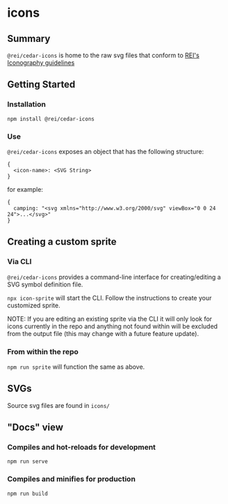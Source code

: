 # icons

## Summary

`@rei/cedar-icons` is home to the raw svg files that conform to [REI's Iconography guidelines](https://rei.github.io/rei-cedar-docs/foundation/iconography/)

## Getting Started

### Installation

`npm install @rei/cedar-icons`

### Use

`@rei/cedar-icons` exposes an object that has the following structure:

```
{
  <icon-name>: <SVG String>
}
```

for example:

```
{
  camping: "<svg xmlns="http://www.w3.org/2000/svg" viewBox="0 0 24 24">...</svg>"
}
```

## Creating a custom sprite

### Via CLI

`@rei/cedar-icons` provides a command-line interface for creating/editing a SVG symbol definition file.

`npx icon-sprite` will start the CLI. Follow the instructions to create your customized sprite.

NOTE: If you are editing an existing sprite via the CLI it will only look for icons currently in the repo and anything not found within will be excluded from the output file (this may change with a future feature update).

### From within the repo

`npm run sprite` will function the same as above.

## SVGs

Source svg files are found in `icons/`

## "Docs" view

### Compiles and hot-reloads for development
```
npm run serve
```

### Compiles and minifies for production
```
npm run build
```

